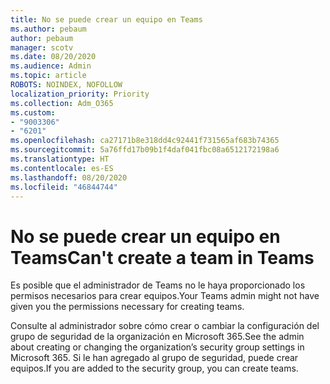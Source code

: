 ```yaml
---
title: No se puede crear un equipo en Teams
ms.author: pebaum
author: pebaum
manager: scotv
ms.date: 08/20/2020
ms.audience: Admin
ms.topic: article
ROBOTS: NOINDEX, NOFOLLOW
localization_priority: Priority
ms.collection: Adm_O365
ms.custom:
- "9003306"
- "6201"
ms.openlocfilehash: ca27171b8e318dd4c92441f731565af683b74365
ms.sourcegitcommit: 5a76ffd17b09b1f4daf041fbc08a6512172198a6
ms.translationtype: HT
ms.contentlocale: es-ES
ms.lasthandoff: 08/20/2020
ms.locfileid: "46844744"
---
```

# <a name="cant-create-a-team-in-teams"></a><span data-ttu-id="6de36-102">No se puede crear un equipo en Teams</span><span class="sxs-lookup"><span data-stu-id="6de36-102">Can't create a team in Teams</span></span>

<span data-ttu-id="6de36-103">Es posible que el administrador de Teams no le haya proporcionado los permisos necesarios para crear equipos.</span><span class="sxs-lookup"><span data-stu-id="6de36-103">Your Teams admin might not have given you the permissions necessary for creating teams.</span></span>  

<span data-ttu-id="6de36-104">Consulte al administrador sobre cómo crear o cambiar la configuración del grupo de seguridad de la organización en Microsoft 365.</span><span class="sxs-lookup"><span data-stu-id="6de36-104">See the admin about creating or changing the organization’s security group settings in Microsoft 365.</span></span> <span data-ttu-id="6de36-105">Si le han agregado al grupo de seguridad, puede crear equipos.</span><span class="sxs-lookup"><span data-stu-id="6de36-105">If you are added to the security group, you can create teams.</span></span>
